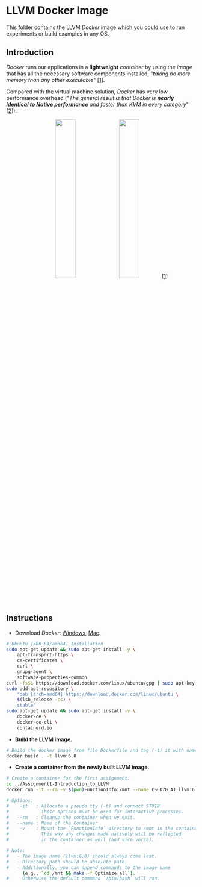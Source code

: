 # LLVM Docker Image

This folder contains the LLVM *Docker* image which you could use to run experiments or build examples in any OS.

## Introduction

*Docker* runs our applications in a **lightweight** *container* by using the *image* that has all the necessary software components installed, "*taking no more memory than any other executable*" [[1]](https://docs.docker.com/get-started/).

Compared with the virtual machine solution, *Docker* has very low performance overhead ("*The general result is that Docker is **nearly identical to Native performance** and faster than KVM in every category*" [[2]](https://stackoverflow.com/a/26149994/6320608)).

<p align="middle">
  <img width="32.9%" src="https://docs.docker.com/images/Container%402x.png">
  <img width="32.9%" src="https://docs.docker.com/images/VM%402x.png">
  <a href="https://docs.docker.com/get-started/">[1]</a>
</p>

## Instructions

- Download *Docker*: 
  [Windows](https://hub.docker.com/editions/community/docker-ce-desktop-windows), 
  [Mac](https://hub.docker.com/editions/community/docker-ce-desktop-mac).

```bash
# Ubuntu (x86_64/amd64) Installation
sudo apt-get update && sudo apt-get install -y \
    apt-transport-https \
    ca-certificates \
    curl \
    gnupg-agent \
    software-properties-common
curl -fsSL https://download.docker.com/linux/ubuntu/gpg | sudo apt-key add -
sudo add-apt-repository \
    "deb [arch=amd64] https://download.docker.com/linux/ubuntu \
    $(lsb_release -cs) \
    stable"
sudo apt-get update && sudo apt-get install -y \
    docker-ce \
    docker-ce-cli \
    containerd.io
```

- **Build the LLVM image.**

```bash
# Build the docker image from file Dockerfile and tag (-t) it with name "llvm:6.0".
docker build . -t llvm:6.0
```

- **Create a container from the newly built LLVM image.**

```bash
# Create a container for the first assignment.
cd ../Assignment1-Introduction_to_LLVM
docker run -it --rm -v $(pwd)FunctionInfo:/mnt --name CSCD70_A1 llvm:6.0 

# Options:
#    -it   : Allocate a pseudo tty (-t) and connect STDIN. 
#            These options must be used for interactive processes.
#   --rm   : Cleanup the container when we exit.
#   --name : Name of the Container
#    -v    : Mount the `FunctionInfo` directory to /mnt in the container.
#            This way any changes made natively will be reflected 
#            in the container as well (and vice versa).

# Note:
#   - The image name (llvm:6.0) should always come last.
#   - Directory path should be absolute path.
#   - Additionally, you can append commands to the image name 
      (e.g., `cd /mnt && make -f Optimize all`).
#     Otherwise the default command `/bin/bash` will run.
```

